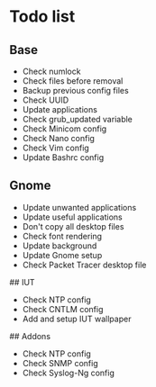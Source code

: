 # Todo list

## Base

- Check numlock
- Check files before removal
- Backup previous config files
- Check UUID
- Update applications
- Check grub_updated variable
- Check Minicom config
- Check Nano config
- Check Vim config
- Update Bashrc config

## Gnome

- Update unwanted applications
- Update useful applications
- Don't copy all desktop files
- Check font rendering
- Update background
- Update Gnome setup
- Check Packet Tracer desktop file

## IUT

- Check NTP config
- Check CNTLM config
- Add and setup IUT wallpaper

## Addons

- Check NTP config
- Check SNMP config
- Check Syslog-Ng config
